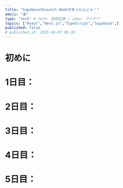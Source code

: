 ```yaml
---
title: "SupabaseのLaunch Weekがあったんじゃ！"
emoji: "💰"
type: "tech" # tech: 技術記事 / idea: アイデア
topics: ["React","Next.js","TypeScript","Supabase",]
published: false
# published_at: 2025-04-07 09:30
---
```


# 初めに

# 1日目：

# 2日目：

# 3日目：

# 4日目：

# 5日目：